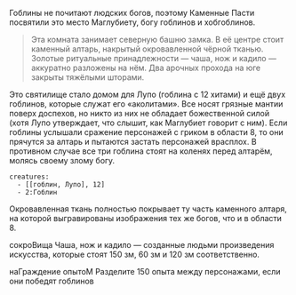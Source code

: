 Гоблины не почитают людских богов, поэтому Каменные Пасти посвятили это место Маглубиету, богу гоблинов и хобгоблинов. 

> Эта комната занимает северную башню замка. В её центре стоит каменный алтарь, накрытый окровавленной чёрной тканью. Золотые ритуальные принадлежности — чаша, нож и кадило — аккуратно разложены на нём. Два арочных прохода на юге закрыты тяжёлыми шторами.

 Это святилище стало домом для Лупо (гоблина с 12 хитами) и ещё двух гоблинов, которые служат его «аколитами». Все носят грязные мантии поверх доспехов, но никто из них не обладает божественной силой (хотя Лупо утверждает, что слышит, как Маглубиет говорит с ним). Если гоблины услышали сражение персонажей с гриком в области 8, то они прячутся за алтарь и пытаются застать персонажей врасплох. В противном случае все три гоблина стоят на коленях перед алтарём, молясь своему злому богу. 

```encounter
creatures:
  - [[гоблин, Лупо], 12]
  - 2:Гоблин
```

Окровавленная ткань полностью покрывает ту часть каменного алтаря, на которой выгравированы изображения тех же богов, что и в области 8.

сокроВища 
Чаша, нож и кадило — созданные людьми произведения искусства, которые стоят 150 зм, 60 зм и 120 зм соответственно. 

наГраждение опытоМ
Разделите 150 опыта между персонажами, если они победят гоблинов